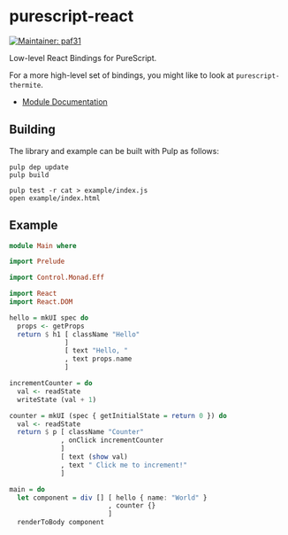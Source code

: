 purescript-react
================

[![Maintainer: paf31](https://img.shields.io/badge/maintainer-paf31-lightgrey.svg)](http://github.com/paf31)

Low-level React Bindings for PureScript.

For a more high-level set of bindings, you might like to look at `purescript-thermite`.

- [Module Documentation](docs/)

## Building

The library and example can be built with Pulp as follows:

    pulp dep update
    pulp build

    pulp test -r cat > example/index.js
    open example/index.html

## Example

```purescript
module Main where

import Prelude

import Control.Monad.Eff

import React
import React.DOM

hello = mkUI spec do
  props <- getProps
  return $ h1 [ className "Hello"
              ] 
              [ text "Hello, "
              , text props.name
              ]

incrementCounter = do
  val <- readState
  writeState (val + 1)

counter = mkUI (spec { getInitialState = return 0 }) do
  val <- readState
  return $ p [ className "Counter"
             , onClick incrementCounter
             ] 
             [ text (show val)
             , text " Click me to increment!"
             ]

main = do
  let component = div [] [ hello { name: "World" }
                         , counter {}
                         ]
  renderToBody component
```
